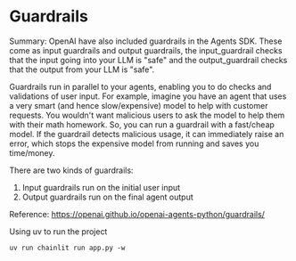 # **Guardrails**
Summary: OpenAI have also included guardrails in the Agents SDK. These come as input guardrails and output guardrails, the input_guardrail checks that the input going into your LLM is "safe" and the output_guardrail checks that the output from your LLM is "safe".

Guardrails run in parallel to your agents, enabling you to do checks and validations of user input. For example, imagine you have an agent that uses a very smart (and hence slow/expensive) model to help with customer requests. You wouldn't want malicious users to ask the model to help them with their math homework. So, you can run a guardrail with a fast/cheap model. If the guardrail detects malicious usage, it can immediately raise an error, which stops the expensive model from running and saves you time/money.

There are two kinds of guardrails:

1. Input guardrails run on the initial user input
2. Output guardrails run on the final agent output

Reference:
https://openai.github.io/openai-agents-python/guardrails/

Using uv to run the project

    uv run chainlit run app.py -w

